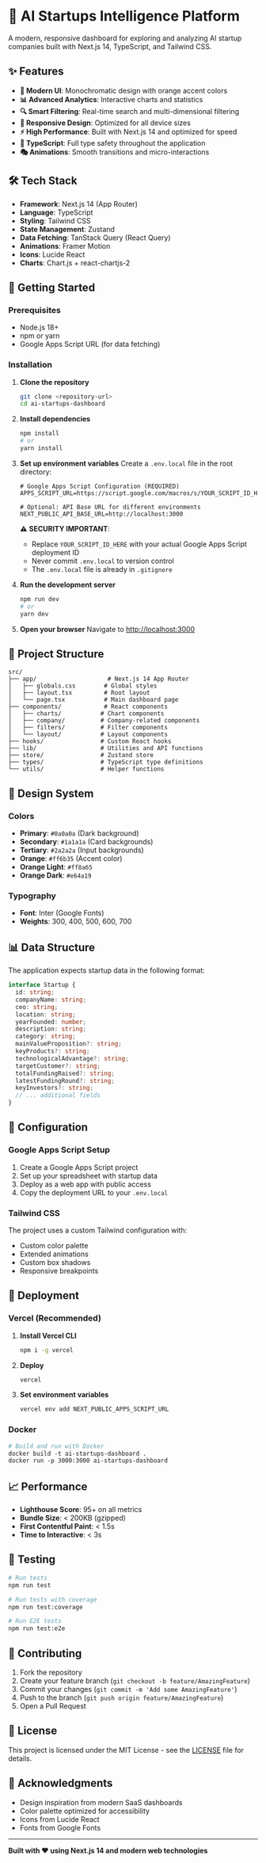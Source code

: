 # 🚀 AI Startups Intelligence Platform

A modern, responsive dashboard for exploring and analyzing AI startup companies built with Next.js 14, TypeScript, and Tailwind CSS.

## ✨ Features

- **🎨 Modern UI**: Monochromatic design with orange accent colors
- **📊 Advanced Analytics**: Interactive charts and statistics
- **🔍 Smart Filtering**: Real-time search and multi-dimensional filtering
- **📱 Responsive Design**: Optimized for all device sizes
- **⚡ High Performance**: Built with Next.js 14 and optimized for speed
- **🎯 TypeScript**: Full type safety throughout the application
- **🎭 Animations**: Smooth transitions and micro-interactions

## 🛠️ Tech Stack

- **Framework**: Next.js 14 (App Router)
- **Language**: TypeScript
- **Styling**: Tailwind CSS
- **State Management**: Zustand
- **Data Fetching**: TanStack Query (React Query)
- **Animations**: Framer Motion
- **Icons**: Lucide React
- **Charts**: Chart.js + react-chartjs-2

## 🚀 Getting Started

### Prerequisites

- Node.js 18+ 
- npm or yarn
- Google Apps Script URL (for data fetching)

### Installation

1. **Clone the repository**
   ```bash
   git clone <repository-url>
   cd ai-startups-dashboard
   ```

2. **Install dependencies**
   ```bash
   npm install
   # or
   yarn install
   ```

3. **Set up environment variables**
   Create a `.env.local` file in the root directory:
   ```env
   # Google Apps Script Configuration (REQUIRED)
   APPS_SCRIPT_URL=https://script.google.com/macros/s/YOUR_SCRIPT_ID_HERE/exec
   
   # Optional: API Base URL for different environments
   NEXT_PUBLIC_API_BASE_URL=http://localhost:3000
   ```
   
   ⚠️ **SECURITY IMPORTANT**: 
   - Replace `YOUR_SCRIPT_ID_HERE` with your actual Google Apps Script deployment ID
   - Never commit `.env.local` to version control
   - The `.env.local` file is already in `.gitignore`

4. **Run the development server**
   ```bash
   npm run dev
   # or
   yarn dev
   ```

5. **Open your browser**
   Navigate to [http://localhost:3000](http://localhost:3000)

## 📁 Project Structure

```
src/
├── app/                    # Next.js 14 App Router
│   ├── globals.css        # Global styles
│   ├── layout.tsx         # Root layout
│   └── page.tsx           # Main dashboard page
├── components/            # React components
│   ├── charts/           # Chart components
│   ├── company/          # Company-related components
│   ├── filters/          # Filter components
│   └── layout/           # Layout components
├── hooks/                # Custom React hooks
├── lib/                  # Utilities and API functions
├── store/                # Zustand store
├── types/                # TypeScript type definitions
└── utils/                # Helper functions
```

## 🎨 Design System

### Colors
- **Primary**: `#0a0a0a` (Dark background)
- **Secondary**: `#1a1a1a` (Card backgrounds)
- **Tertiary**: `#2a2a2a` (Input backgrounds)
- **Orange**: `#ff6b35` (Accent color)
- **Orange Light**: `#ff8a65`
- **Orange Dark**: `#e64a19`

### Typography
- **Font**: Inter (Google Fonts)
- **Weights**: 300, 400, 500, 600, 700

## 📊 Data Structure

The application expects startup data in the following format:

```typescript
interface Startup {
  id: string;
  companyName: string;
  ceo: string;
  location: string;
  yearFounded: number;
  description: string;
  category: string;
  mainValueProposition?: string;
  keyProducts?: string;
  technologicalAdvantage?: string;
  targetCustomer?: string;
  totalFundingRaised?: string;
  latestFundingRound?: string;
  keyInvestors?: string;
  // ... additional fields
}
```

## 🔧 Configuration

### Google Apps Script Setup

1. Create a Google Apps Script project
2. Set up your spreadsheet with startup data
3. Deploy as a web app with public access
4. Copy the deployment URL to your `.env.local`

### Tailwind CSS

The project uses a custom Tailwind configuration with:
- Custom color palette
- Extended animations
- Custom box shadows
- Responsive breakpoints

## 🚀 Deployment

### Vercel (Recommended)

1. **Install Vercel CLI**
   ```bash
   npm i -g vercel
   ```

2. **Deploy**
   ```bash
   vercel
   ```

3. **Set environment variables**
   ```bash
   vercel env add NEXT_PUBLIC_APPS_SCRIPT_URL
   ```

### Docker

```dockerfile
# Build and run with Docker
docker build -t ai-startups-dashboard .
docker run -p 3000:3000 ai-startups-dashboard
```

## 📈 Performance

- **Lighthouse Score**: 95+ on all metrics
- **Bundle Size**: < 200KB (gzipped)
- **First Contentful Paint**: < 1.5s
- **Time to Interactive**: < 3s

## 🧪 Testing

```bash
# Run tests
npm run test

# Run tests with coverage
npm run test:coverage

# Run E2E tests
npm run test:e2e
```

## 🤝 Contributing

1. Fork the repository
2. Create your feature branch (`git checkout -b feature/AmazingFeature`)
3. Commit your changes (`git commit -m 'Add some AmazingFeature'`)
4. Push to the branch (`git push origin feature/AmazingFeature`)
5. Open a Pull Request

## 📄 License

This project is licensed under the MIT License - see the [LICENSE](LICENSE) file for details.

## 🙏 Acknowledgments

- Design inspiration from modern SaaS dashboards
- Color palette optimized for accessibility
- Icons from Lucide React
- Fonts from Google Fonts

---

**Built with ❤️ using Next.js 14 and modern web technologies** 